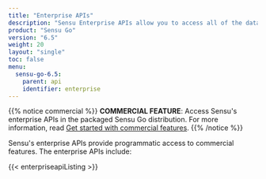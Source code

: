 ```yaml
---
title: "Enterprise APIs"
description: "Sensu Enterprise APIs allow you to access all of the data and functionality of sensuctl and the web UI with Sensu’s backend REST APIs. The Enterprise APIs provide programmatic access to commercial features like federation, secrets management, single sign-on authentication providers, and more."
product: "Sensu Go"
version: "6.5"
weight: 20
layout: "single"
toc: false
menu:
  sensu-go-6.5:
    parent: api
    identifier: enterprise
---
```


{{% notice commercial %}}
**COMMERCIAL FEATURE**: Access Sensu's enterprise APIs in the packaged Sensu Go distribution.
For more information, read [Get started with commercial features](../../commercial/).
{{% /notice %}}

Sensu's enterprise APIs provide programmatic access to commercial features.
The enterprise APIs include:

{{< enterpriseapiListing >}}
